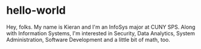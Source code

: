 # hello-world

Hey, folks. My name is Kieran and I'm an InfoSys major at CUNY SPS. Along with Information Systems, I'm interested in Security, Data Analytics, System Administration, Software Development and a little bit of math, too.
